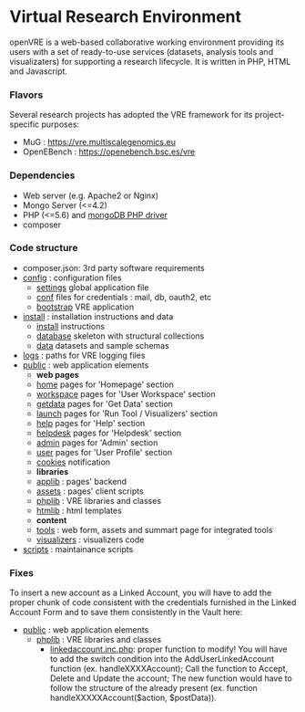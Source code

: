 Virtual Research Environment 
=========
openVRE is a web-based collaborative working environment providing its users with a set of ready-to-use services (datasets, analysis tools and visualizaters) for supporting a research lifecycle. It is written in PHP, HTML and Javascript.

### Flavors

Several research projects has adopted the VRE framework for its project-specific purposes:

- MuG : https://vre.multiscalegenomics.eu
- OpenEBench : https://openebench.bsc.es/vre

### Dependencies
- Web server (e.g. Apache2 or Nginx)
- Mongo Server (<=4.2) 
- PHP (<=5.6) and [mongoDB PHP driver](https://www.php.net/manual/es/mongodb.setup.php)
- composer

### Code structure

- composer.json: 3rd party software requirements
- [config](./config) : configuration files 
	- [settings](.config/globals.inc.php) global application file
	- [conf](.config/) files for credentials : mail, db, oauth2, etc
	- [bootstrap](.config/bootstrap.php) VRE application
- [install](./install) : installation instructions and data 
	- [install](./install/INSTALL) instructions
	- [database](./install/INSTALL) skeleton with structural collections
	- [data](./install/INSTALL) datasets and sample schemas
- [logs](./logs) : paths for VRE logging files
- [public](./public) : web application elements
	- **web pages**
	- [home](./public/home) pages for 'Homepage' section
	- [workspace](./public/workpace) pages for 'User Workspace' section
	- [getdata](./public/getdata) pages for 'Get Data' section
	- [launch](./public/launch) pages for 'Run Tool / Visualizers' section
	- [help](./public/help) pages for 'Help' section
	- [helpdesk](./public/helpdesk) pages for 'Helpdesk' section
	- [admin](./public/admin) pages for 'Admin' section
	- [user](./public/user) pages for 'User Profile' section
	- [cookies](./public/cookies) notification
	- **libraries**
	- [applib](./public/applib) : pages' backend
	- [assets](./public/assets) : pages' client scripts
	- [phplib](./public/phplib) : VRE libraries and classes
	- [htmlib](./public/htmlib) : html templates
	- **content**
	- [tools](./public/tools) : web form, assets and summart page for integrated tools
	- [visualizers](./public/visualizers) : visualizers code
- [scripts](./scripts) : maintainance scripts



### Fixes 
To insert a new account as a Linked Account, you will have to add the proper chunk of code consistent with the credentials furnished in the Linked Account Form and to save them consistently in the Vault here:
- [public](./public) : web application elements
	- [phplib](./public/phplib) : VRE libraries and classes
		- [linkedaccount.inc.php](./public/phplib/linkedaccount.inc.php): proper function to modify! 
		You will have to add the switch condition into the AddUserLinkedAccount function (ex. handleXXXXAccount);
		Call the function to Accept, Delete and Update the account;
		The new function would have to follow the structure of the already present (ex. function handleXXXXXAccount($action, $postData)).

